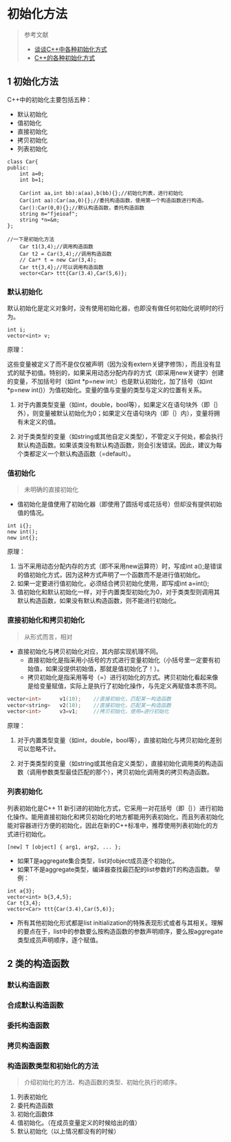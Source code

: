# 初始化方法
> 参考文献
> * [谈谈C++中各种初始化方式](https://blog.csdn.net/u014359097/article/details/50788911)
> * [C++的各种初始化方式](https://www.cnblogs.com/pluse/p/7088880.html)
## 1 初始化方法

C++中的初始化主要包括五种：
* 默认初始化
* 值初始化
* 直接初始化
* 拷贝初始化
* 列表初始化


```
class Car{
public:
    int a=0;
    int b=1;

    Car(int aa,int bb):a(aa),b(bb){};//初始化列表，进行初始化
    Car(int aa):Car(aa,0){};//委托构造函数，使用第一个构造函数进行构造。
    Car():Car(0,0){};//默认构造函数，委托构造函数
    string m="fjeioaf";
    string *n=&m;
};

//一下是初始化方法
    Car t1(3,4);//调用构造函数
    Car t2 = Car(3,4);//调用构造函数
    // Car* t = new Car(3,4);
    Car tt{3,4};//可以调用构造函数
    vector<Car> ttt{Car(3.4),Car(5,6)};
```
### 默认初始化

默认初始化是定义对象时，没有使用初始化器，也即没有做任何初始化说明时的行为。

```
int i;
vector<int> v;
```
原理：

这些变量被定义了而不是仅仅被声明（因为没有extern关键字修饰），而且没有显式的赋予初值。特别的，如果采用动态分配内存的方式（即采用new关键字）创建的变量，不加括号时（如int *p=new int;）也是默认初始化，加了括号（如int *p=new int()）为值初始化。变量的值与变量的类型与定义的位置有关系。

1. 对于内置类型变量（如int，double，bool等），如果定义在语句块外（即｛｝外），则变量被默认初始化为0；如果定义在语句块内（即｛｝内），变量将拥有未定义的值。

2. 对于类类型的变量（如string或其他自定义类型），不管定义于何处，都会执行默认构造函数。如果该类没有默认构造函数，则会引发错误。因此，建议为每个类都定义一个默认构造函数（=default）。

### 值初始化
> 未明确的直接初始化
* 值初始化是值使用了初始化器（即使用了圆括号或花括号）但却没有提供初始值的情况。

```
int i{};
new int();
new int{}; 
```
原理：
1. 当不采用动态分配内存的方式（即不采用new运算符）时，写成int a();是错误的值初始化方式，因为这种方式声明了一个函数而不是进行值初始化。
2. 如果一定要进行值初始化，必须结合拷贝初始化使用，即写成int a=int();
3. 值初始化和默认初始化一样，对于内置类型初始化为0，对于类类型则调用其默认构造函数，如果没有默认构造函数，则不能进行初始化。


### 直接初始化和拷贝初始化
> 从形式而言，相对
* 直接初始化与拷贝初始化对应，其内部实现机理不同。
  * 直接初始化是指采用小括号的方式进行变量初始化（小括号里一定要有初始值，如果没提供初始值，那就是值初始化了！）。
  * 拷贝初始化是指采用等号（=）进行初始化的方式。拷贝初始化看起来像是给变量赋值，实际上是执行了初始化操作，与先定义再赋值本质不同。

```C++
vector<int>      v1(10);    //直接初始化，匹配某一构造函数
vector<string>   v2(10);    //直接初始化，匹配某一构造函数
vector<int>      v3=v1;     //拷贝初始化，使用=进行初始化
```
原理：
1. 对于内置类型变量（如int，double，bool等），直接初始化与拷贝初始化差别可以忽略不计。

2. 对于类类型的变量（如string或其他自定义类型），直接初始化调用类的构造函数（调用参数类型最佳匹配的那个），拷贝初始化调用类的拷贝构造函数。

### 列表初始化
列表初始化是C++ 11 新引进的初始化方式，它采用一对花括号（即｛｝）进行初始化操作。能用直接初始化和拷贝初始化的地方都能用列表初始化，而且列表初始化能对容器进行方便的初始化，因此在新的C++标准中，推荐使用列表初始化的方式进行初始化。
```
[new] T [object] { arg1, arg2, ... };
```

* 如果T是aggregate集合类型，list对object成员逐个初始化。
* 如果T不是aggregate类型，编译器查找最匹配的list参数的T的构造函数。
举例：
```
int a{3};
vector<int> b{3,4,5};
Car t{3,4};
vector<Car> ttt{Car(3.4),Car(5,6)};
```
* 所有其他初始化形式都是list initialization的特殊表现形式或者与其相关。理解的要点在于，list中的参数要么按构造函数的参数声明顺序，要么按aggregate类型成员声明顺序，逐个赋值。




## 2 类的构造函数

### 默认构造函数
### 合成默认构造函数
### 委托构造函数
### 拷贝构造函数


### 构造函数类型和初始化的方法
> 介绍初始化的方法、构造函数的类型、初始化执行的顺序。


1. 列表初始化
2. 委托构造函数
3. 初始化函数体
4. 值初始化。（在成员变量定义的时候给出的值）
5. 默认初始化（以上情况都没有的时候）